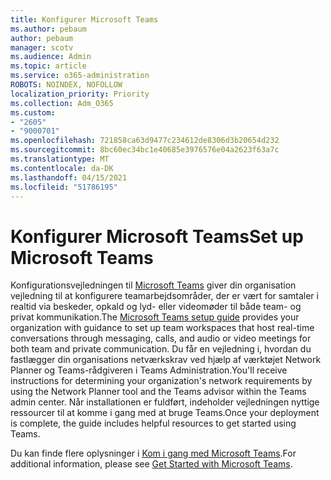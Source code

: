 ```yaml
---
title: Konfigurer Microsoft Teams
ms.author: pebaum
author: pebaum
manager: scotv
ms.audience: Admin
ms.topic: article
ms.service: o365-administration
ROBOTS: NOINDEX, NOFOLLOW
localization_priority: Priority
ms.collection: Adm_O365
ms.custom:
- "2605"
- "9000701"
ms.openlocfilehash: 721858ca63d9477c234612de8306d3b20654d232
ms.sourcegitcommit: 8bc60ec34bc1e40685e3976576e04a2623f63a7c
ms.translationtype: MT
ms.contentlocale: da-DK
ms.lasthandoff: 04/15/2021
ms.locfileid: "51786195"
---
```

# <a name="set-up-microsoft-teams"></a><span data-ttu-id="a4784-102">Konfigurer Microsoft Teams</span><span class="sxs-lookup"><span data-stu-id="a4784-102">Set up Microsoft Teams</span></span>

<span data-ttu-id="a4784-103">Konfigurationsvejledningen til  [Microsoft Teams](https://aka.ms/teamsguidance)  giver din organisation vejledning til at konfigurere teamarbejdsområder, der er vært for samtaler i realtid via beskeder, opkald og lyd- eller videomøder til både team- og privat kommunikation.</span><span class="sxs-lookup"><span data-stu-id="a4784-103">The  [Microsoft Teams setup guide](https://aka.ms/teamsguidance)  provides your organization with guidance to set up team workspaces that host real-time conversations through messaging, calls, and audio or video meetings for both team and private communication.</span></span> <span data-ttu-id="a4784-104">Du får en vejledning i, hvordan du fastlægger din organisations netværkskrav ved hjælp af værktøjet Network Planner og Teams-rådgiveren i Teams Administration.</span><span class="sxs-lookup"><span data-stu-id="a4784-104">You'll receive instructions for determining your organization's network requirements by using the Network Planner tool and the Teams advisor within the Teams admin center.</span></span> <span data-ttu-id="a4784-105">Når installationen er fuldført, indeholder vejledningen nyttige ressourcer til at komme i gang med at bruge Teams.</span><span class="sxs-lookup"><span data-stu-id="a4784-105">Once your deployment is complete, the guide includes helpful resources to get started using Teams.</span></span>

<span data-ttu-id="a4784-106">Du kan finde flere oplysninger i [Kom i gang med Microsoft Teams](https://docs.microsoft.com/microsoftteams/get-started-with-teams-quick-start).</span><span class="sxs-lookup"><span data-stu-id="a4784-106">For additional information, please see [Get Started with Microsoft Teams](https://docs.microsoft.com/microsoftteams/get-started-with-teams-quick-start).</span></span>
